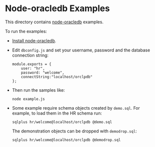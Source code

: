 # Node-oracledb Examples

This directory contains [node-oracledb](https://www.npmjs.com/package/oracledb) examples.

To run the examples:

- [Install node-oracledb](https://oracle.github.io/node-oracledb/INSTALL.html#quickstart).


- Edit `dbconfig.js` and set your username, password and the database
connection string:

  ```
  module.exports = {
      user: "hr",
      password: "welcome",
      connectString:"localhost/orclpdb"
  };

  ```

- Then run the samples like:

  ```
  node example.js
  ```

- Some example require schema objects created by `demo.sql`.  For
  example, to load them in the HR schema run:

  ```
  sqlplus hr/welcome@localhost/orclpdb @demo.sql
  ```

  The demonstration objects can be dropped with `demodrop.sql`:

  ```
  sqlplus hr/welcome@localhost/orclpdb @demodrop.sql
  ```
